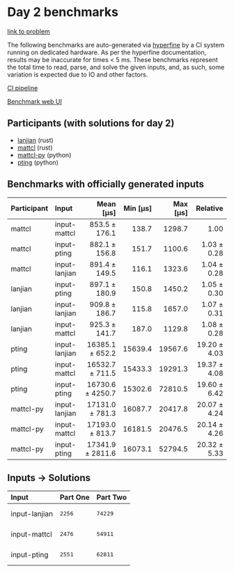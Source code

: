 # Day 2 benchmarks

[link to problem](https://adventofcode.com/2023/day/2)

The following benchmarks are auto-generated via
[hyperfine](https://github.com/sharkdp/hyperfine) by a CI system running on
dedicated hardware. As per the hyperfine documentation, results may be
inaccurate for times < 5 ms. These benchmarks represent the total time to read,
parse, and solve the given inputs, and, as such, some variation is expected due
to IO and other factors.

[CI pipeline](http://ci.papercode.net:8080/teams/main/pipelines/aoc2023)

[Benchmark web UI](https://aoc.ancalagon.black)


## Participants (with solutions for day 2)

- [lanjian](https://github.com/lanjian/aoc-2023) (rust)
- [mattcl](https://github.com/mattcl/aoc2023) (rust)
- [mattcl-py](https://github.com/mattcl/aoc2023-py) (python)
- [pting](https://github.com/pting/aoc2023) (python)


## Benchmarks with officially generated inputs

| Participant | Input | Mean [µs] | Min [µs] | Max [µs] | Relative |
|:---|:---|---:|---:|---:|---:|
| mattcl | input-mattcl | 853.5 ± 176.1 | 138.7 | 1298.7 | 1.00 |
| mattcl | input-pting | 882.1 ± 156.8 | 151.7 | 1100.6 | 1.03 ± 0.28 |
| mattcl | input-lanjian | 891.4 ± 149.5 | 116.1 | 1323.6 | 1.04 ± 0.28 |
| lanjian | input-pting | 897.1 ± 180.9 | 150.8 | 1450.2 | 1.05 ± 0.30 |
| lanjian | input-lanjian | 909.8 ± 186.7 | 115.8 | 1657.0 | 1.07 ± 0.31 |
| lanjian | input-mattcl | 925.3 ± 141.7 | 187.0 | 1129.8 | 1.08 ± 0.28 |
| pting | input-lanjian | 16385.1 ± 652.2 | 15639.4 | 19567.6 | 19.20 ± 4.03 |
| pting | input-mattcl | 16532.7 ± 711.5 | 15433.3 | 19291.3 | 19.37 ± 4.08 |
| pting | input-pting | 16730.6 ± 4250.7 | 15302.6 | 72810.5 | 19.60 ± 6.42 |
| mattcl-py | input-lanjian | 17131.0 ± 781.3 | 16087.7 | 20417.8 | 20.07 ± 4.24 |
| mattcl-py | input-mattcl | 17193.0 ± 813.7 | 16181.5 | 20476.5 | 20.14 ± 4.26 |
| mattcl-py | input-pting | 17341.9 ± 2811.6 | 16073.1 | 52794.5 | 20.32 ± 5.33 |


## Inputs -> Solutions

| Input | Part One | Part Two |
|:---|:---|:---|
|input-lanjian|<pre>2256</pre>|<pre>74229</pre>|
|input-mattcl|<pre>2476</pre>|<pre>54911</pre>|
|input-pting|<pre>2551</pre>|<pre>62811</pre>|